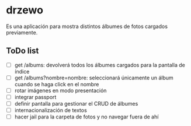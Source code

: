 # drzewo

Es una aplicación para mostra distintos álbumes de fotos cargados previamente.

## ToDo list

- [ ] get /albums: devolverá todos los álbumes cargados para la pantalla de índice
- [ ] get /albums?nombre=nombre: seleccionará únicamente un álbum cuando se haga click en el nombre
- [ ] rotar imágenes en modo presentación
- [ ] integrar passport
- [ ] definir pantalla para gestionar el CRUD de álbumes
- [ ] internacionalización de textos
- [ ] hacer jail para la carpeta de fotos y no navegar fuera de ahí